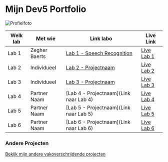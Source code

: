 # Mijn Dev5 Portfolio

![Profielfoto](link-naar-je-profielfoto.jpg)

| **Welk lab**   | Met wie   | Link labo   | Live Link   |
|---------------|-----------|-----------|------------|
| Lab 1 | Zegher Baerts | [Lab 1 - Speech Recognition](https://github.com/zegher/LAB1-DEV5-SPEECH) | [Live Lab 1](link-naar-live-lab-1) |
| Lab 2 | Individueel | [Lab 2 - Projectnaam](https://github.com/JaroB2002/Lab2) | [Live Lab 2](link-naar-live-lab-2) |
| Lab 3 | Individueel | [Lab 3 - Projectnaam](https://github.com/JaroB2002/Lab_3) | [Live Lab 3](link-naar-live-lab-3) |
| Lab 4 | Partner Naam | [Lab 4 - Projectnaam](Link naar Lab 4) | [Live Lab 4](link-naar-live-lab-4) |
| Lab 5 | Partner Naam | [Lab 5 - Projectnaam](Link naar Lab 5) | [Live Lab 5](link-naar-live-lab-5) |
| Lab 6 | Partner Naam | [Lab 6 - Projectnaam](Link naar Lab 6) | [Live Lab 6](link-naar-live-lab-6) |

### Andere Projecten

[Bekijk mijn andere vakoverschrijdende projecten](https://github.com/JaroB2002?tab=repositories)
